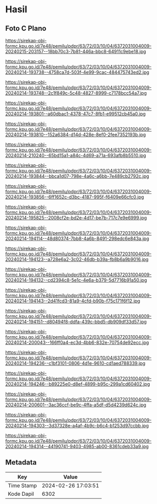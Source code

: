 # Hasil

## Foto C Plano

https://sirekap-obj-formc.kpu.go.id/7e48/pemilu/pdpr/63/72/03/10/04/6372031004009-20240215-203157--18bb70c3-7b81-446a-bbc8-64911c9ebe18.jpg

https://sirekap-obj-formc.kpu.go.id/7e48/pemilu/pdpr/63/72/03/10/04/6372031004009-20240214-193738--4758ca7d-503f-4e99-9cac-484475743ed2.jpg

https://sirekap-obj-formc.kpu.go.id/7e48/pemilu/pdpr/63/72/03/10/04/6372031004009-20240214-193748--2c1f849c-5c48-4827-8999-c7178bcc54a7.jpg

https://sirekap-obj-formc.kpu.go.id/7e48/pemilu/pdpr/63/72/03/10/04/6372031004009-20240214-193801--a60dbac1-4378-47c7-8fb1-e99512cb45a0.jpg

https://sirekap-obj-formc.kpu.go.id/7e48/pemilu/pdpr/63/72/03/10/04/6372031004009-20240214-193810--152a6384-d14d-428e-8ef0-2fee7352193b.jpg

https://sirekap-obj-formc.kpu.go.id/7e48/pemilu/pdpr/63/72/03/10/04/6372031004009-20240214-210240--65bd15a1-a84c-4d69-a71a-693afb8b5510.jpg

https://sirekap-obj-formc.kpu.go.id/7e48/pemilu/pdpr/63/72/03/10/04/6372031004009-20240214-193844--bbca1d07-798e-4a6c-a6bb-7e489cb2792c.jpg

https://sirekap-obj-formc.kpu.go.id/7e48/pemilu/pdpr/63/72/03/10/04/6372031004009-20240214-193856--6ff1652c-d3bc-4187-995f-f6409e66cfc0.jpg

https://sirekap-obj-formc.kpu.go.id/7e48/pemilu/pdpr/63/72/03/10/04/6372031004009-20240214-195825--2008cf2e-bd2e-4d17-be7b-717c7e9e6999.jpg

https://sirekap-obj-formc.kpu.go.id/7e48/pemilu/pdpr/63/72/03/10/04/6372031004009-20240214-194114--48d80374-7bb8-4a6b-8491-298edc6e843a.jpg

https://sirekap-obj-formc.kpu.go.id/7e48/pemilu/pdpr/63/72/03/10/04/6372031004009-20240214-194123--a728e6a2-3c02-46db-b39a-fb8b6a9b9016.jpg

https://sirekap-obj-formc.kpu.go.id/7e48/pemilu/pdpr/63/72/03/10/04/6372031004009-20240214-194132--cd2394c8-5e1c-4e6a-b379-5d7716b91a50.jpg

https://sirekap-obj-formc.kpu.go.id/7e48/pemilu/pdpr/63/72/03/10/04/6372031004009-20240214-194143--2d41fcd3-81a9-4cfd-b90b-f75c171f6f12.jpg

https://sirekap-obj-formc.kpu.go.id/7e48/pemilu/pdpr/63/72/03/10/04/6372031004009-20240214-194151--d80494f8-ddfa-439c-bbd5-db909df33d57.jpg

https://sirekap-obj-formc.kpu.go.id/7e48/pemilu/pdpr/63/72/03/10/04/6372031004009-20240214-200043--166ff0a4-ec3d-4bb6-832e-70754de92ecc.jpg

https://sirekap-obj-formc.kpu.go.id/7e48/pemilu/pdpr/63/72/03/10/04/6372031004009-20240214-194236--c1bf3101-0806-4d1e-9610-cd1aed788339.jpg

https://sirekap-obj-formc.kpu.go.id/7e48/pemilu/pdpr/63/72/03/10/04/6372031004009-20240214-194246--b89225e0-d8ef-4899-b95c-299a1cd60402.jpg

https://sirekap-obj-formc.kpu.go.id/7e48/pemilu/pdpr/63/72/03/10/04/6372031004009-20240214-200601--3ac36ccf-be9c-4ffa-a5df-d5d4239d624c.jpg

https://sirekap-obj-formc.kpu.go.id/7e48/pemilu/pdpr/63/72/03/10/04/6372031004009-20240214-194303--3d37328e-a4af-4b9c-b6c4-b1253d97ccbb.jpg

https://sirekap-obj-formc.kpu.go.id/7e48/pemilu/pdpr/63/72/03/10/04/6372031004009-20240214-194314--44190741-9403-4985-ab00-8361cdeb33a9.jpg


## Metadata

| Key        | Value               |
| ---------- | ------------------- |
| Time Stamp | 2024-02-26 17:03:51 |
| Kode Dapil | 6302                |



